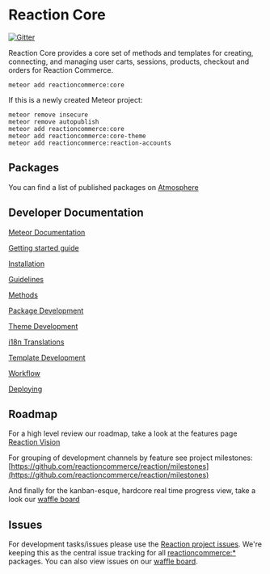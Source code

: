 # Reaction Core
[![Gitter](https://badges.gitter.im/JoinChat.svg)](https://gitter.im/reactioncommerce/reaction?utm_source=badge&utm_medium=badge&utm_campaign=pr-badge&utm_content=badge)

Reaction Core provides a core set of methods and templates for creating, connecting, and managing user carts, sessions, products, checkout and orders for Reaction Commerce.

```
meteor add reactioncommerce:core
```

If this is a newly created Meteor project:

```
meteor remove insecure
meteor remove autopublish
meteor add reactioncommerce:core
meteor add reactioncommerce:core-theme
meteor add reactioncommerce:reaction-accounts
```

## Packages
You can find a list of published packages on [Atmosphere](https://atmospherejs.com/?q=reactioncommerce)

## Developer Documentation
[Meteor Documentation](http://docs.meteor.com)

[Getting started guide](http://thoughts.reactioncommerce.com/how-to-get-involved-with-reaction-commerce/)

[Installation](https://github.com/reactioncommerce/reaction/blob/master/docs/developer/installation.md)

[Guidelines](https://github.com/reactioncommerce/reaction/blob/master/docs/developer/overview.md)

[Methods](https://github.com/reactioncommerce/reaction/blob/master/docs/developer/methods.md)

[Package Development](https://github.com/reactioncommerce/reaction/blob/master/docs/developer/packages.md)

[Theme Development](https://github.com/reactioncommerce/reaction/blob/master/docs/developer/themes.md)

[i18n Translations](https://github.com/reactioncommerce/reaction/blob/master/docs/developer/i18n.md)

[Template Development](https://github.com/reactioncommerce/reaction/blob/master/docs/developer/templates.md)

[Workflow](docs/workflow.md)

[Deploying](https://github.com/reactioncommerce/reaction/blob/master/docs/developer/deploying.md)

## Roadmap
For a high level review our roadmap, take a look at the features page [Reaction Vision](http://reactioncommerce.com/features)

For grouping of development channels by feature see project milestones: [https://github.com/reactioncommerce/reaction/milestones](https://github.com/reactioncommerce/reaction/milestones)

And finally for the kanban-esque, hardcore real time progress view, take a look our [waffle board](https://waffle.io/reactioncommerce/reaction)

## Issues
For development tasks/issues please use the [Reaction project issues](https://github.com/reactioncommerce/reaction/issues?state=open). We're keeping this as the central issue tracking for all [reactioncommerce:*](https://github.com/reactioncommerce/) packages. You can also view issues on our [waffle board](https://waffle.io/reactioncommerce/reaction).
